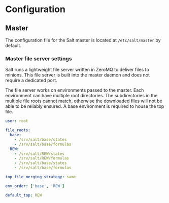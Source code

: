 # Configuration

## Master

The configuration file for the Salt master is located at `/etc/salt/master` by default.

### Master file server settings

Salt runs a lightweight file server written in ZeroMQ to deliver files to minions.
This file server is built into the master daemon and does not require a dedicated port.

The file server works on environments passed to the master.
Each environment can have multiple root directories.
The subdirectories in the multiple file roots cannot match, otherwise the downloaded files will not be able to be reliably ensured.
A base environment is required to house the top file.

```yaml
user: root

file_roots:
  base:
    - /srv/salt/base/states
    - /srv/salt/base/formulas
  REW:
    - /srv/salt/REW/states
    - /srv/salt/REW/formulas
    - /srv/salt/base/states
    - /srv/salt/base/formulas

top_file_merging_strategy: same

env_order: ['base', 'REW']

default_top: REW
```

